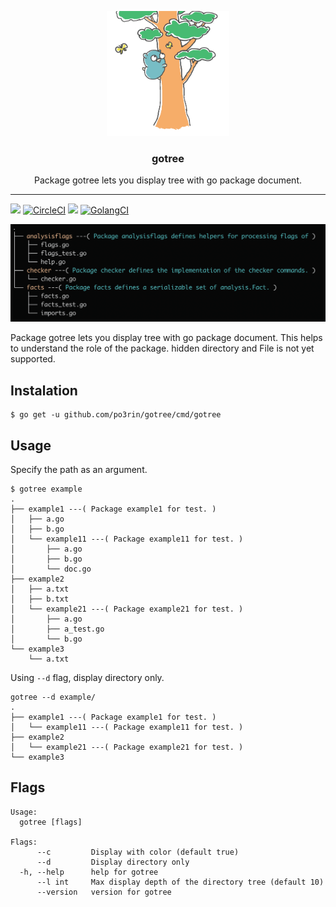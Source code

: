 <p align="center">
  <img alt="GoReleaser Logo" src="images/gotree.jpg" height="200" />
  <h3 align="center">gotree</h3>
  <p align="center">Package gotree lets you display tree with go package document.</p>
</p>

---

<img src="https://img.shields.io/badge/go-v1.11.1-blue.svg"/> [![CircleCI](https://circleci.com/gh/po3rin/gotree.svg?style=shield)](https://circleci.com/gh/po3rin/gotree) <img src="https://api.codeclimate.com/v1/badges/ab325a21df4463bb1c29/maintainability" /></a> [![GolangCI](https://golangci.com/badges/github.com/po3rin/gotree.svg)](https://golangci.com)

<img src="images/cover.png">

Package gotree lets you display tree with go package document. This helps to understand the role of the package. hidden directory and File is not yet supported.

## Instalation

```
$ go get -u github.com/po3rin/gotree/cmd/gotree
```

## Usage

Specify the path as an argument.

```
$ gotree example
.
├── example1 ---( Package example1 for test. )
│   ├── a.go
│   ├── b.go
│   └── example11 ---( Package example11 for test. )
│       ├── a.go
│       ├── b.go
│       └── doc.go
├── example2
│   ├── a.txt
│   ├── b.txt
│   └── example21 ---( Package example21 for test. )
│       ├── a.go
│       ├── a_test.go
│       └── b.go
└── example3
    └── a.txt
```

Using ```--d``` flag, display directory only.

```
gotree --d example/
.
├── example1 ---( Package example1 for test. )
│   └── example11 ---( Package example11 for test. )
├── example2
│   └── example21 ---( Package example21 for test. )
└── example3
```

## Flags

```
Usage:
  gotree [flags]

Flags:
      --c         Display with color (default true)
      --d         Display directory only
  -h, --help      help for gotree
      --l int     Max display depth of the directory tree (default 10)
      --version   version for gotree
```
